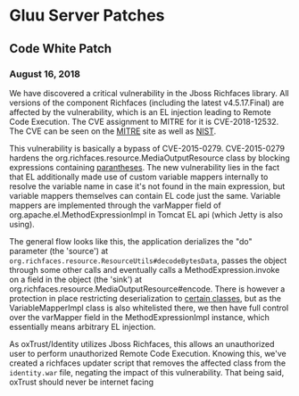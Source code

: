 # Gluu Server Patches

## Code White Patch
### August 16, 2018

We have discovered a critical vulnerability in the Jboss Richfaces library. All versions of the component Richfaces (including the latest v4.5.17.Final) are affected by the vulnerability, which is an EL injection leading to Remote Code Execution. The CVE assignment to MITRE for it is CVE-2018-12532. The CVE can be seen on the [MITRE](http://cve.mitre.org/cgi-bin/cvename.cgi?name=CVE-2018-12532) site as well as [NIST](https://nvd.nist.gov/vuln/detail/CVE-2018-12532). 

This vulnerability is basically a bypass of CVE-2015-0279. CVE-2015-0279 hardens the org.richfaces.resource.MediaOutputResource class by blocking expressions containing [parantheses](https://github.com/richfaces/richfaces/blob/4.5.17.Final/components/a4j/src/main/java/org/richfaces/resource/MediaOutputResource.java#L67-L69). The new vulnerability lies in the fact that EL additionally made use of custom variable mappers internally to resolve the variable name in case it's not found in the main expression, but variable mappers themselves can contain EL code just the same. Variable mappers are implemented through the varMapper field of org.apache.el.MethodExpressionImpl in Tomcat EL api (which Jetty is also using).

The general flow looks like this, the application derializes the "do" parameter (the 'source') at `org.richfaces.resource.ResourceUtils#decodeBytesData`, passes the object through some other calls and eventually calls a MethodExpression.invoke on a field in the object (the 'sink') at org.richfaces.resource.MediaOutputResource#encode. There is however a protection in place restricting deserialization to [certain classes](https://github.com/richfaces/richfaces/blob/4.5.17.Final/core/src/main/java/org/richfaces/util/LookAheadObjectInputStream.java#L133), but as the VariableMapperImpl class is also whitelisted there, we then have full control over the varMapper field in the MethodExpressionImpl instance, which essentially means arbitrary EL injection.

As oxTrust/Identity utilizes Jboss Richfaces, this allows an unauthorized user to perform unauthorized Remote Code Execution. Knowing this, we've created a richfaces updater script that removes the affected class from the `identity.war` file, negating the impact of this vulnerability. That being said, oxTrust should never be internet facing

